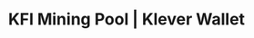 ---
# page title
title_page: "Labs"
# meta title
title: "KFI Mining Pool | Klever Wallet"
# meta description
description : "The Klever Finance Token (KFI) is the Klever Blockchain Governance Token."
---